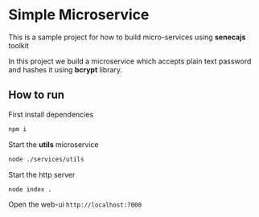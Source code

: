 # Simple Microservice
This is a sample project for how to build micro-services using **senecajs** toolkit

In this project we build a microservice which accepts plain text password and hashes it using **bcrypt** library.

## How to run
First install dependencies
```bash
npm i
```  

Start the **utils** microservice
```bash
node ./services/utils
```

Start the http server
```bash
node index .
```
Open the web-ui `http://localhost:7000`





